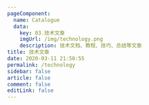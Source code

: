 ```yaml
---
pageComponent: 
  name: Catalogue
  data: 
    key: 03.技术文章
    imgUrl: /img/technology.png
    description: 技术文档、教程、技巧、总结等文章
title: 技术文章
date: 2020-03-11 21:50:55
permalink: /technology
sidebar: false
article: false
comment: false
editLink: false
---
```

